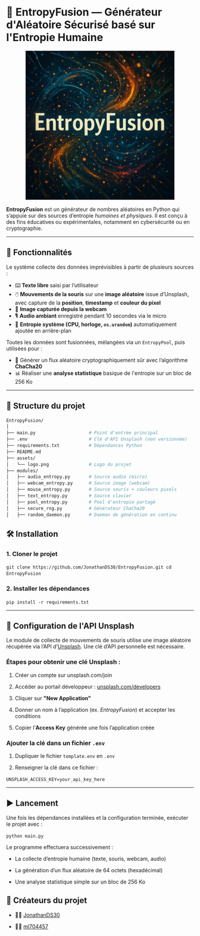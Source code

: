 # 🔐 EntropyFusion — Générateur d'Aléatoire Sécurisé basé sur l'Entropie Humaine

<p align="center">
  <img src="assets/logo.png" alt="FusedEntropy Logo" width="400"/>
</p>

**EntropyFusion** est un générateur de nombres aléatoires en Python qui s’appuie sur des sources d’entropie *humaines et physiques*. Il est conçu à des fins éducatives ou expérimentales, notamment en cybersécurité ou en cryptographie.

---

## 🚀 Fonctionnalités

Le système collecte des données imprévisibles à partir de plusieurs sources :

- ⌨️ **Texte libre** saisi par l’utilisateur
- 🖱️ **Mouvements de la souris** sur une **image aléatoire** issue d’Unsplash, avec capture de la **position**, **timestamp** et **couleur du pixel**
- 📸 **Image capturée depuis la webcam**
- 🎙️ **Audio ambiant** enregistré pendant 10 secondes via le micro
- 🔁 **Entropie système (CPU, horloge, `os.urandom`)** automatiquement ajoutée en arrière-plan

Toutes les données sont fusionnées, mélangées via un `EntropyPool`, puis utilisées pour :
- 🔐 Générer un flux aléatoire cryptographiquement sûr avec l’algorithme **ChaCha20**
- 📊 Réaliser une **analyse statistique** basique de l'entropie sur un bloc de 256 Ko

---

## 📁 Structure du projet

```bash
EntropyFusion/
│
├── main.py                    # Point d'entrée principal
├── .env                       # Clé d'API Unsplash (non versionnée)
├── requirements.txt           # Dépendances Python
├── README.md
├── assets/
│   └── logo.png               # Logo du projet
├── modules/
│   ├── audio_entropy.py       # Source audio (micro)
│   ├── webcam_entropy.py      # Source image (webcam)
│   ├── mouse_entropy.py       # Source souris + couleurs pixels
│   ├── text_entropy.py        # Source clavier
│   ├── pool_entropy.py        # Pool d'entropie partagé
│   ├── secure_rng.py          # Générateur ChaCha20
│   ├── random_daemon.py       # Daemon de génération en continu
```

## 🛠️ Installation

### 1. Cloner le projet

`git clone https://github.com/JonathanDS30/EntropyFusion.git cd EntropyFusion`

### 2. Installer les dépendances

`pip install -r requirements.txt`

---

## 🔑 Configuration de l'API Unsplash

Le module de collecte de mouvements de souris utilise une image aléatoire récupérée via l’API d’[Unsplash](https://unsplash.com). Une clé d’API personnelle est nécessaire.

### Étapes pour obtenir une clé Unsplash :

1. Créer un compte sur unsplash.com/join
    
2. Accéder au portail développeur : [unsplash.com/developers](https://unsplash.com/developers)
    
3. Cliquer sur **"New Application"**
    
4. Donner un nom à l’application (ex. _EntropyFusion_) et accepter les conditions
    
5. Copier l’**Access Key** générée une fois l’application créée
    

### Ajouter la clé dans un fichier `.env`

1. Dupliquer le fichier `template.env` en `.env`
    
2. Renseigner la clé dans ce fichier :

`UNSPLASH_ACCESS_KEY=your_api_key_here`

---

## ▶️ Lancement

Une fois les dépendances installées et la configuration terminée, exécuter le projet avec :

`python main.py`

Le programme effectuera successivement :

- La collecte d’entropie humaine (texte, souris, webcam, audio)
    
- La génération d’un flux aléatoire de 64 octets (hexadécimal)
    
- Une analyse statistique simple sur un bloc de 256 Ko

## 👥 Créateurs du projet

- 🧑‍💻 [JonathanDS30](https://github.com/JonathanDS30)
    
- 🧑‍💻 [ml704457](https://github.com/ml704457)